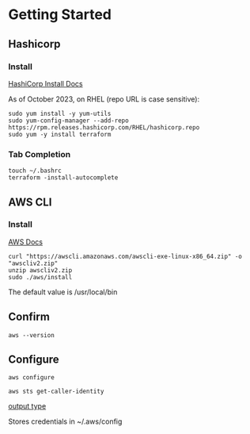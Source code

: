 # Getting Started

## Hashicorp
### Install
[HashiCorp Install Docs](https://developer.hashicorp.com/terraform/tutorials/aws-get-started/install-cli?in=terraform%2Faws-get-started)

As of October 2023, on RHEL (repo URL is case sensitive):
```
sudo yum install -y yum-utils
sudo yum-config-manager --add-repo https://rpm.releases.hashicorp.com/RHEL/hashicorp.repo
sudo yum -y install terraform
```


### Tab Completion

```
touch ~/.bashrc
terraform -install-autocomplete
```

## AWS CLI
### Install
[AWS Docs](https://docs.aws.amazon.com/cli/latest/userguide/getting-started-install.html)
```
curl "https://awscli.amazonaws.com/awscli-exe-linux-x86_64.zip" -o "awscliv2.zip"
unzip awscliv2.zip
sudo ./aws/install
```
The default value is /usr/local/bin

## Confirm
```
aws --version
```

## Configure
```
aws configure

aws sts get-caller-identity
```
[output type](https://docs.aws.amazon.com/cli/latest/userguide/cli-usage-output-format.html)

Stores credentials in ~/.aws/config
